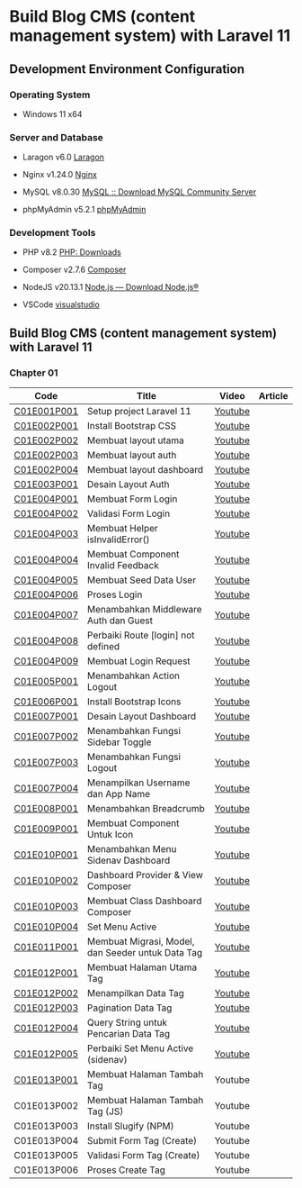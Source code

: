 # Build Blog CMS (content management system) with Laravel 11

## Development Environment Configuration

### Operating System

- Windows 11 x64

### Server and Database

- Laragon v6.0 [Laragon](https://laragon.org/download/)

- Nginx v1.24.0 [Nginx](https://nginx.org/en/download.html)

- MySQL v8.0.30 [MySQL :: Download MySQL Community Server](https://dev.mysql.com/downloads/mysql/)

- phpMyAdmin v5.2.1 [phpMyAdmin](https://www.phpmyadmin.net/)

### Development Tools

- PHP v8.2 [PHP: Downloads](https://www.php.net/downloads.php)

- Composer v2.7.6 [Composer](https://getcomposer.org/download/)

- NodeJS v20.13.1 [Node.js — Download Node.js®](https://nodejs.org/en/download)

- VSCode [visualstudio](https://code.visualstudio.com/)

## Build Blog CMS (content management system) with Laravel 11

### Chapter 01

| Code                                                                                                                                                                                                            | Title                                             | Video                                                       | Article |
| --------------------------------------------------------------------------------------------------------------------------------------------------------------------------------------------------------------- | ------------------------------------------------- | ----------------------------------------------------------- | ------- |
| [C01E001P001](https://github.com/ilmukita/build-blog-cms-with-laravel-11-support/blob/main/Chapter%2001/Episode%20001/C01E001P001%20-%20Setup%20project%20Laravel%2011.md)                                      | Setup project Laravel 11                          | [Youtube](https://youtu.be/6qladUUkZSY)                     |         |
| [C01E002P001](https://github.com/ilmukita/build-blog-cms-with-laravel-11-support/blob/main/Chapter%2001/Episode%20002/C01E002P001/C01E002P001%20-%20Install%20Bootstrap%20CSS.md)                               | Install Bootstrap CSS                             | [Youtube](https://youtu.be/uWkY-4Y4Oxc)                     |         |
| [C01E002P002](https://github.com/ilmukita/build-blog-cms-with-laravel-11-support/blob/main/Chapter%2001/Episode%20002/C01E002P002%20-%20Membuat%20layout%20utama.md)                                            | Membuat layout utama                              | [Youtube](https://youtu.be/9-DajTQqlY4)                     |         |
| [C01E002P003](https://github.com/ilmukita/build-blog-cms-with-laravel-11-support/blob/main/Chapter%2001/Episode%20002/C01E002P003%20-%20Membuat%20layout%20auth.md)                                             | Membuat layout auth                               | [Youtube](https://youtu.be/pg0sBx1S-WA)                     |         |
| [C01E002P004](https://github.com/ilmukita/build-blog-cms-with-laravel-11-support/blob/main/Chapter%2001/Episode%20002/C01E002P004%20-%20Membuat%20layout%20dashboard.md)                                        | Membuat layout dashboard                          | [Youtube](https://youtu.be/C1zW2J1LZpY)                     |         |
| [C01E003P001](https://github.com/ilmukita/build-blog-cms-with-laravel-11-support/blob/main/Chapter%2001/Episode%20003/C01E003P001%20-%20Desain%20layout%20auth.md)                                              | Desain Layout Auth                                | [Youtube](https://youtu.be/ub-t4LUufq0)                     |         |
| [C01E004P001](https://github.com/ilmukita/build-blog-cms-with-laravel-11-support/blob/main/Chapter%2001/Episode%20004/C01E004P001%20-%20Membuat%20Form%20Login.md)                                              | Membuat Form Login                                | [Youtube](https://youtu.be/xmulLWyDIRA)                     |         |
| [C01E004P002](https://github.com/ilmukita/build-blog-cms-with-laravel-11-support/blob/main/Chapter%2001/Episode%20004/C01E004P002%20-%20Validasi%20Form%20Login.md)                                             | Validasi Form Login                               | [Youtube](https://youtu.be/KsDiYfhhzhE)                     |         |
| [C01E004P003](https://github.com/ilmukita/build-blog-cms-with-laravel-11-support/blob/main/Chapter%2001/Episode%20004/C01E004P003%20-%20Membuat%20Helper%20isInvalidError().md)                                 | Membuat Helper isInvalidError()                   | [Youtube](https://youtu.be/gZEu5mcAu-s)                     |         |
| [C01E004P004](https://github.com/ilmukita/build-blog-cms-with-laravel-11-support/blob/main/Chapter%2001/Episode%20004/C01E004P004%20-%20Membuat%20Component%20Invalid%20Feedback.md)                            | Membuat Component Invalid Feedback                | [Youtube](https://youtu.be/0C0Awx2T-CM)                     |         |
| [C01E004P005](https://github.com/ilmukita/build-blog-cms-with-laravel-11-support/blob/main/Chapter%2001/Episode%20004/C01E004P005%20-%20Membuat%20Seed%20Data%20User.md)                                        | Membuat Seed Data User                            | [Youtube](https://youtu.be/DRRHbIctSfs)                     |         |
| [C01E004P006](https://github.com/ilmukita/build-blog-cms-with-laravel-11-support/blob/main/Chapter%2001/Episode%20004/C01E004P006%20-%20Proses%20Login.md)                                                      | Proses Login                                      | [Youtube](https://youtu.be/oiYL2VdpAK4)                     |         |
| [C01E004P007](https://github.com/ilmukita/build-blog-cms-with-laravel-11-support/blob/main/Chapter%2001/Episode%20004/C01E004P007%20-%20Menambahkan%20middleware%20auth%20dan%20guest.md)                       | Menambahkan Middleware Auth dan Guest             | [Youtube](https://youtu.be/LiH-XW27xus)                     |         |
| [C01E004P008](https://github.com/ilmukita/build-blog-cms-with-laravel-11-support/blob/main/Chapter%2001/Episode%20004/C01E004P008%20-%20Perbaiki%20Route%20%5Blogin%5D%20not%20defined.md)                      | Perbaiki Route [login] not defined                | [Youtube](https://youtu.be/cKZyEpHOQc4)                     |         |
| [C01E004P009](https://github.com/ilmukita/build-blog-cms-with-laravel-11-support/blob/main/Chapter%2001/Episode%20004/C01E004P009%20-%20Membuat%20Login%20Request.md)                                           | Membuat Login Request                             | [Youtube](https://youtu.be/4QwF1j6qzWg)                     |         |
| [C01E005P001](https://github.com/ilmukita/build-blog-cms-with-laravel-11-support/blob/main/Chapter%2001/Episode%20005/C01E005P001%20-%20Menambahkan%20Action%20Logout.md)                                       | Menambahkan Action Logout                         | [Youtube](https://youtu.be/9d3SRz_b_vE)                     |         |
| [C01E006P001](https://github.com/ilmukita/build-blog-cms-with-laravel-11-support/blob/main/Chapter%2001/Episode%20006/C01E006P001%20-%20Install%20Bootstrap%20Icons.md)                                         | Install Bootstrap Icons                           | [Youtube](https://youtu.be/vdaABXEKOpE)                     |         |
| [C01E007P001](https://github.com/ilmukita/build-blog-cms-with-laravel-11-support/blob/main/Chapter%2001/Episode%20007/C01E007P001%20-%20Desain%20Layout%20Dashboard.md)                                         | Desain Layout Dashboard                           | [Youtube](https://youtu.be/ieti9OseR1Y)                     |         |
| [C01E007P002](https://github.com/ilmukita/build-blog-cms-with-laravel-11-support/blob/main/Chapter%2001/Episode%20007/C01E007P002%20-%20Menambahkan%20Fungsi%20Sidebar%20Toggle.md)                             | Menambahkan Fungsi Sidebar Toggle                 | [Youtube](https://youtu.be/kVwbutVmArI)                     |         |
| [C01E007P003](https://github.com/ilmukita/build-blog-cms-with-laravel-11-support/blob/main/Chapter%2001/Episode%20007/C01E007P003%20-%20Menambahkan%20Fungsi%20Logout.md)                                       | Menambahkan Fungsi Logout                         | [Youtube](https://youtu.be/i2fgVxkf8Ig)                     |         |
| [C01E007P004](https://github.com/ilmukita/build-blog-cms-with-laravel-11-support/blob/main/Chapter%2001/Episode%20007/C01E007P004%20-%20Menampilkan%20Username%20dan%20App%20Name.md)                           | Menampilkan Username dan App Name                 | [Youtube](https://youtu.be/oKBQwByyb1w)                     |         |
| [C01E008P001](https://github.com/ilmukita/build-blog-cms-with-laravel-11-support/blob/main/Chapter%2001/Episode%20008/C01E008P001%20-%20Menambahkan%20Breadcrumb.md)                                            | Menambahkan Breadcrumb                            | [Youtube](https://www.youtube.com/watch?v=FormR2qJ1LA)      |         |
| [C01E009P001](https://github.com/ilmukita/build-blog-cms-with-laravel-11-support/blob/main/Chapter%2001/Episode%20009/C01E009P001%20-%20Membuat%20Component%20Untuk%20Icon.md)                                  | Membuat Component Untuk Icon                      | [Youtube](https://youtu.be/J_ouc6DvWSA)                     |         |
| [C01E010P001](https://github.com/ilmukita/build-blog-cms-with-laravel-11-support/blob/main/Chapter%2001/Episode%20010/C01E010P001%20-%20Menambahkan%20Menu%20Sidenav%20Dashboard.md)                            | Menambahkan Menu Sidenav Dashboard                | [Youtube](https://youtu.be/IkO4nIbUS_Q)                     |         |
| [C01E010P002](https://github.com/ilmukita/build-blog-cms-with-laravel-11-support/blob/main/Chapter%2001/Episode%20010/C01E010P002%20-%20Dashboard%20Provider%20%26%20View%20Composer.md)                        | Dashboard Provider & View Composer                | [Youtube](https://youtu.be/vrIz3YLiQg8)                     |         |
| [C01E010P003](https://github.com/ilmukita/build-blog-cms-with-laravel-11-support/blob/main/Chapter%2001/Episode%20010/C01E010P003%20-%20Membuat%20Class%20Dashboard%20Composer.md)                              | Membuat Class Dashboard Composer                  | [Youtube](https://youtu.be/DN9kl4JgQxc)                     |         |
| [C01E010P004](https://github.com/ilmukita/build-blog-cms-with-laravel-11-support/blob/main/Chapter%2001/Episode%20010/C01E010P004%20-%20Set%20Menu%20Active.md)                                                 | Set Menu Active                                   | [Youtube](https://youtu.be/nJlt_OWzTvg)                     |         |
| [C01E011P001](https://github.com/ilmukita/build-blog-cms-with-laravel-11-support/blob/main/Chapter%2001/Episode%20011/C01E011P001%20-%20Membuat%20Migrasi%2C%20Model%2C%20dan%20Seeder%20untuk%20Data%20Tag.md) | Membuat Migrasi, Model, dan Seeder untuk Data Tag | [Youtube](https://youtu.be/oYl8Xj7XiMo)                     |         |
| [C01E012P001](https://github.com/ilmukita/build-blog-cms-with-laravel-11-support/blob/main/Chapter%2001/Episode%20012/C01E012P001%20-%20Membuat%20Halaman%20Utama%20Tag.md)                                     | Membuat Halaman Utama Tag                         | [Youtube](https://youtu.be/bXv5FbzIezQ?si=aihog_rs7sl1BQkP) |         |
| [C01E012P002](https://github.com/ilmukita/build-blog-cms-with-laravel-11-support/blob/main/Chapter%2001/Episode%20012/C01E012P002%20-%20Menampilkan%20Data%20Tag.md)                                            | Menampilkan Data Tag                              | [Youtube](https://youtu.be/NAL5tHdGHqo?si=MNAMC5LZSCjLuMqu) |         |
| [C01E012P003](https://github.com/ilmukita/build-blog-cms-with-laravel-11-support/blob/main/Chapter%2001/Episode%20012/C01E012P003%20-%20Pagination%20Data%20Tag.md)                                             | Pagination Data Tag                               | [Youtube](https://youtu.be/Fj5h_oofv-4?si=mw1cdzh8bbvA6M2P) |         |
| [C01E012P004](https://github.com/ilmukita/build-blog-cms-with-laravel-11-support/blob/main/Chapter%2001/Episode%20012/C01E012P004%20-%20Query%20String%20untuk%20Pencarian%20Data%20Tag.md)                     | Query String untuk Pencarian Data Tag             | [Youtube](https://youtu.be/iRoR4ws2If8?si=UX3Q8oR9MDEcFFUR) |         |
| [C01E012P005](https://github.com/ilmukita/build-blog-cms-with-laravel-11-support/blob/main/Chapter%2001/Episode%20012/C01E012P005%20-%20Perbaiki%20Set%20Menu%20Active%20(sidenav).md)                          | Perbaiki Set Menu Active (sidenav)                | [Youtube](https://youtu.be/hXzCWUKwHmk?si=hdiVFNtemZ-jBvYX) |         |
| [C01E013P001](https://github.com/ilmukita/build-blog-cms-with-laravel-11-support/blob/main/Chapter%2001/Episode%20013/C01E013P001%20-%20Membuat%20Halaman%20Tambah%20Tag.md)                                    | Membuat Halaman Tambah Tag                        | Youtube                                                     |         |
| C01E013P002                                                                                                                                                                                                     | Membuat Halaman Tambah Tag (JS)                   | Youtube                                                     |         |
| C01E013P003                                                                                                                                                                                                     | Install Slugify (NPM)                             | Youtube                                                     |         |
| C01E013P004                                                                                                                                                                                                     | Submit Form Tag (Create)                          | Youtube                                                     |         |
| C01E013P005                                                                                                                                                                                                     | Validasi Form Tag (Create)                        | Youtube                                                     |         |
| C01E013P006                                                                                                                                                                                                     | Proses Create Tag                                 | Youtube                                                     |         |
